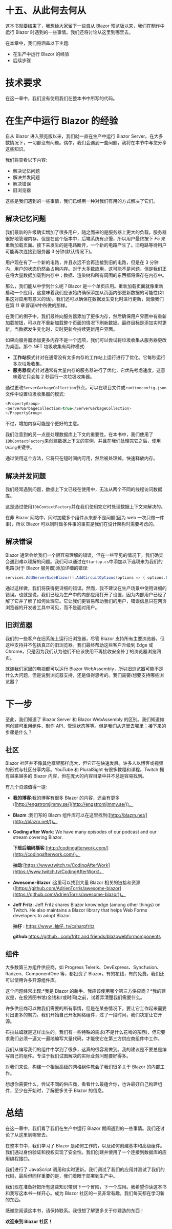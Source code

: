 # 十五、从此何去何从

这本书就要结束了，我想给大家留下一些自从 Blazor 预览版以来，我们在制作中运行 Blazor 时遇到的一些事情。我们还将讨论从这里到哪里去。

在本章中，我们将涵盖以下主题:

*   在生产中运行 Blazor 的经验
*   后续步骤

# 技术要求

在这一章中，我们没有使用我们在整本书中所写的代码。

# 在生产中运行 Blazor 的经验

自从 Blazor 进入预览版以来，我们就一直在生产中运行 Blazor Server。在大多数情况下，一切都没有问题。偶尔，我们会遇到一些问题，我将在本节中与您分享这些知识。

我们将查看以下内容:

*   解决记忆问题
*   解决并发问题
*   解决错误
*   旧浏览器

这些是我们遇到的一些事情，我们已经用一种对我们有用的方式解决了它们。

## 解决记忆问题

我们最新的升级确实增加了很多用户，随之而来的是服务器上更大的负载。服务器很好地管理内存，但是在这个版本中，后端系统有点慢，所以用户最终按下 *F5* 来重新加载页面。接下来发生的是电路断开，一个新的电路产生了。旧电路等待用户可能再次连接到服务器 3 分钟(默认情况下)。

用户现在有了一个新的电路，并且永远不会再连接到旧的电路，但是在 3 分钟内，用户的状态仍然会占用内存。对于大多数应用，这可能不是问题，但是我们正在将大量数据加载到内存中；数据、渲染树和所有周围的东西都将保存在内存中。

那么，我们能从中学到什么呢？Blazor 是一个单页应用。重新加载页面就像重新启动一个应用，这意味着我们应该始终确保添加从页面内部更新数据的可能性(如果这对应用有意义的话)。我们还可以确保在数据发生变化时进行更新，就像我们在第 11 章*管理州*中所做的那样。

在我们的例子中，我们最终向服务器添加了更多内存，然后确保用户界面中有重新加载按钮，可以在不重新加载整个页面的情况下刷新数据。最终目标是添加实时更新，当数据发生变化时，实时更新会持续更新用户界面。

如果向服务器添加更多内存不是一个选项，我们可以尝试将垃圾收集从服务器更改为桌面。那个.NET 垃圾收集有两种模式:

*   **工作站**模式针对在通常没有太多内存的工作站上运行进行了优化。它每秒运行多次垃圾收集。
*   **服务器**模式针对通常有大量内存的服务器进行了优化，它优先考虑速度，这意味着它只会每 2 秒运行一次垃圾收集器。

通过更改`ServerGarbageCollection`节点，可以在项目文件或`runtimeconfig.json`文件中设置垃圾收集器的模式:

```cs
<PropertyGroup>
<ServerGarbageCollection>true</ServerGarbageCollection>
</PropertyGroup>
```

不过，增加内存可能是个更好的主意。

我们注意到的另一点是处理数据库上下文的重要性。在本书中，我们使用了`IDbContextFactory`来创建数据上下文的实例，并且在我们处理完它之后，使用`Using`关键字。

通过使用这个方法，它将只在短时间内可用，然后被处理掉，快速释放内存。

## 解决并发问题

我们经常遇到问题，数据上下文已经在使用中，无法从两个不同的线程访问数据库。

这是通过使用`IDbContextFactory`并在我们使用完它时处理数据上下文来解决的。

在非 Blazor 网站中，同时加载多个组件从来都不是问题(因为 web 一次只做一件事)，所以 Blazor 可以同时做多件事的事实是我们在设计架构时需要考虑的。

## 解决错误

Blazor 通常会给我们一个很容易理解的错误，但在一些罕见的情况下，我们确实会遇到难以理解的问题。我们可以通过在`Startup.cs`中添加以下选项来为我们的电路(对于 Blazor 服务器)添加详细的错误:

```cs
services.AddServerSideBlazor().AddCircuitOptions(options => { options.DetailedErrors = true; });
```

通过这样做，我们将获得更详细的错误。然而，我不建议在生产场景中使用详细的错误。也就是说，我们已经为生产中的内部应用打开了设置，因为内部用户已经了解了它并了解了如何处理它。它让我们更容易帮助我们的用户，错误信息只在网页浏览器的开发者工具中可见，而不是面对用户。

## 旧浏览器

我们的一些客户在旧系统上运行旧浏览器，尽管 Blazor 支持所有主要浏览器，但这种支持并不包括真正的旧浏览器。我们最终帮助这些客户升级到 Edge 或 Chrome，只是因为我们认为他们不应该使用不再接收安全补丁的浏览器浏览网页。

就连我们家里的电视都可以运行 Blazor WebAssembly，所以旧浏览器可能不是什么大问题，但是说到浏览器支持，还是值得思考的。我们需要/想要支持哪些浏览器？

# 下一步

至此，我们知道了 Blazor Server 和 Blazor WebAssembly 的区别。我们知道如何创建可重用组件、制作 API、管理状态等等。但是我们从这里去哪里；接下来的步骤是什么？

## 社区

Blazor 社区并不像其他框架那样庞大，但它正在快速发展。许多人以博客或视频的形式与社区分享内容。YouTube 和 PluralSight 有很多教程和课程。Twitch 拥有越来越多的 Blazor 内容，但在庞大的内容目录中并不总是容易找到。

有几个资源值得一提:

*   **我的博客**:我的博客有很多 Blazor 的内容，还会有更多([http://engstromjimmy.se/](http://engstromjimmy.se/))。
*   **Blazm** :我们写的 Blazm 组件库可以在这里找到([http://blazm.net/](http://blazm.net/))。
*   **Coding after Work**: We have many episodes of our podcast and our stream covering Blazor.

    **下班后编码播客**:[http://codingafterwork.com/](http://codingafterwork.com/)。

    **抽动**:[https://www.twitch.tv/CodingAfterWork](https://www.twitch.tv/CodingAfterWork)。

*   **Awesome-Blazor** :这里可以找到大量 Blazor 相关的链接和资源([https://github.com/AdrienTorris/awesome-blazor](https://github.com/AdrienTorris/awesome-blazor))。
*   **Jeff Fritz**: Jeff Fritz shares Blazor knowledge (among other things) on Twitch. He also maintains a Blazor library that helps Web Forms developers to adopt Blazor.

    **抽仔** : [https://www .抽仔. tv/csharpfritz](https://www.twitch.tv/csharpfritz)

    **github**:[https://github . com/fritz and friends/blazowebformomponents](https://github.com/FritzAndFriends/BlazorWebFormsComponents)

## 组件

大多数第三方组件供应商，如 Progress Telerik、DevExpress、Syncfusion、Radzen、ComponentOne 等，都投资了 Blazor。有的花钱，有的免费。我们还可以使用许多开源组件库。

这个问题经常出现:*我是 Blazor 的新手。我应该使用哪个第三方供应商？*我的建议是，在投资图书馆(金钱和/或时间)之前，试着弄清楚我们需要什么。

许多供应商可以做我们需要的所有事情，但是在某些情况下，要让它工作起来需要付出更多的努力。我们开始自己开发网格组件，过了一段时间，我们决定让它开源。

布拉兹姆就是这样出生的。我们有一些特殊的需求(不是什么花哨的东西)，但它要求我们必须一遍又一遍地编写大量代码，才能使它在第三方供应商组件中工作。

我们从编写我们的组件中学到了很多，这真的很容易做到。我的建议是不要总是编写自己的组件。专注于我们试图解决的实际业务问题要好得多。

对我们来说，构建一个相当高级的网格组件教会了我们很多关于 Blazor 的内部工作。

想想你需要什么，尝试不同的供应商，看看什么最适合你，也许最好自己构建组件，至少在开始时，了解更多关于 Blazor 的信息。

# 总结

在这一章中，我们看了我们在生产中运行 Blazor 期间遇到的一些事情。我们还讨论了从这里到哪里去。

在整本书中，我们学习了 Blazor 是如何工作的，以及如何创建基本和高级组件。我们通过身份验证和授权实现了安全性。我们创建并使用了一个连接到数据库的应用编程接口。

我们进行了 JavaScript 调用和实时更新。我们调试了我们的应用并测试了我们的代码，最后但同样重要的是，我们着眼于部署到生产中。

我们现在准备好把所有这些知识带到下一个冒险，下一个应用。我希望你读这本书和我写这本书一样开心。成为 Blazor 社区的一员非常有趣，我们每天都在学习新的东西。

感谢您阅读这本书，请保持联系。我很想了解更多关于你建造的东西！

**欢迎来到 Blazor 社区！**